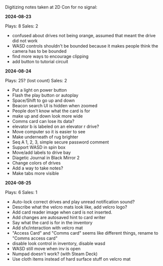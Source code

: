 Digitizing notes taken at 2D Con for no signal:

**2024-08-23**

Plays: 8
Sales: 2

- confused about drives not being orange, assumed that meant the drive did not work
- WASD controls shouldn't be bounded because it makes people think the camera has to be bounded
- find more ways to encourage clipping
- add button to tutorial circuit

**2024-08-24**

Plays: 25? (lost count)
Sales: 2

- Put a light on power button
- Flash the play button or autoplay
- Space/Shift to go up and down
- Beacon search UI is hidden when zoomed
- People don't know what the card is for
- make up and down look more wide
- Comms card can lose its data?
- elevator b is labeled on an elevator r drive?
- Move computer so it is easier to see
- Make underneath of rug brighter
- Seq A 1, 2, 3, simple secure password comment
- Support WASD in spin box
- Move/add labels to drive bay
- Diagetic Journal in Black Mirror 2
- Change colors of drives
- Add a way to take notes?
- Make tabs more visible

**2024-08-25**

Plays: 6
Sales: 1

- Auto-lock correct drives and play unread notification sound?
- Describe what the velcro mats look like, add velcro logo?
- Add card reader image when card is not inserted.
- Add changes are autosaved hint to card writer
- Say what the card is for in the inventory
- Add sfx/interaction with velcro mat
- "Access Card" and "Comms card" seems like different things, rename to "Comms access card"
- disable look control in inventory, disable wasd
- WASD still move when inv is open
- Numpad doesn't work? (with Steam Deck)
- Use cloth items instead of hard surface stuff on velcro mat
